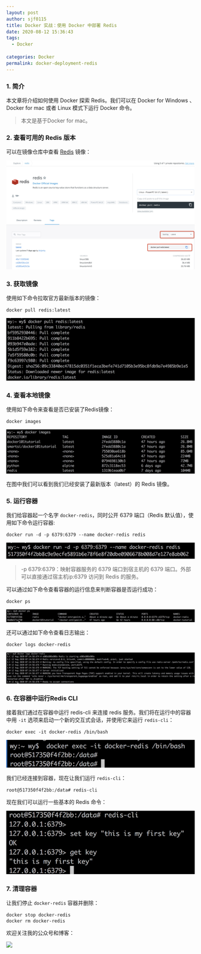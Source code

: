 ```yaml
---
layout: post
author: sjf0115
title: Docker 实战：使用 Docker 中部署 Redis
date: 2020-08-12 15:36:43
tags:
  - Docker

categories: Docker
permalink: docker-deployment-redis
---
```


### 1. 简介

本文章将介绍如何使用 Docker 探索 Redis。我们可以在 Docker for Windows 、Docker for mac 或者 Linux 模式下运行 Docker 命令。

> 本文是基于Docker for mac。

### 2. 查看可用的 Redis 版本

可以在镜像仓库中查看 [Redis](https://hub.docker.com/_/redis?tab=tags) 镜像：

![](docker-deployment-redis-2.jpg)

### 3. 获取镜像

使用如下命令拉取官方最新版本的镜像：
```
docker pull redis:latest
```

![](docker-deployment-redis-3.jpg)

### 4. 查看本地镜像

使用如下命令来查看是否已安装了Redis镜像：
```
docker images
```
![](docker-deployment-redis-4.jpg)

在图中我们可以看到我们已经安装了最新版本（latest）的 Redis 镜像。

### 5. 运行容器

我们给容器起一个名字 `docker-redis`，同时公开 6379 端口（Redis 默认值），使用如下命令运行容器:
```
docker run -d -p 6379:6379 --name docker-redis redis
```
![](docker-deployment-redis-1.jpg)

> -p 6379:6379：映射容器服务的 6379 端口到宿主机的 6379 端口。外部可以直接通过宿主机ip:6379 访问到 Redis 的服务。

可以通过如下命令查看容器的运行信息来判断容器是否运行成功：
```
docker ps
```
![](docker-deployment-redis-5.jpg)

还可以通过如下命令查看日志输出：
```
docker logs docker-redis
```
![](docker-deployment-redis-6.jpg)

### 6. 在容器中运行Redis CLI

接着我们通过在容器中运行 redis-cli 来连接 redis 服务。我们将在运行中的容器中用 `-it` 选项来启动一个新的交互式会话，并使用它来运行 `redis-cli`：
```
docker exec -it docker-redis /bin/bash
```

![](docker-deployment-redis-7.jpg)

我们已经连接到容器，现在让我们运行 `redis-cli`：
```
root@517350f4f2bb:/data# redis-cli
```
现在我们可以运行一些基本的 Redis 命令：

![](docker-deployment-redis-8.jpg)

### 7. 清理容器

让我们停止 `docker-redis` 容器并删除：
```
docker stop docker-redis
docker rm docker-redis
```

欢迎关注我的公众号和博客：

![](https://github.com/sjf0115/PubLearnNotes/blob/master/image/Other/%E5%85%AC%E4%BC%97%E5%8F%B7.jpg)

